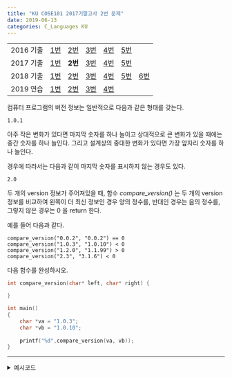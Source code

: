```yaml
---
title: "KU COSE101 2017기말고사 2번 문제"
date: 2019-06-13
categories: C_Languages KU
---
```


| | | | | | | |
|:---------:|:---:|:---:|:---:|:---:|:---:|-----|
| 2016 기출 | [1번](https://detegice.github.io/COSE101-2016Final-Pro1) | [2번](https://detegice.github.io/COSE101-2016Final-Pro2) | [3번](https://detegice.github.io/COSE101-2016Final-Pro3) | [4번](https://detegice.github.io/COSE101-2016Final-Pro4) | [5번](https://detegice.github.io/COSE101-2016Final-Pro5) |     |
| 2017 기출 | [1번](https://detegice.github.io/COSE101-2017Final-Pro1) | **2번** | [3번](https://detegice.github.io/COSE101-2017Final-Pro3) | [4번](https://detegice.github.io/COSE101-2017Final-Pro4) | [5번](https://detegice.github.io/COSE101-2017Final-Pro5) |     |
| 2018 기출 | [1번](https://detegice.github.io/COSE101-2018Final-Pro1) | [2번](https://detegice.github.io/COSE101-2018Final-Pro2) | [3번](https://detegice.github.io/COSE101-2018Final-Pro3) | [4번](https://detegice.github.io/COSE101-2018Final-Pro4) | [5번](https://detegice.github.io/COSE101-2018Final-Pro5) | [6번](https://detegice.github.io/COSE101-2018Final-Pro6) |
| 2019 연습 | [1번](https://detegice.github.io/COSE101-FinalPractice-Pro1) | [2번](https://detegice.github.io/COSE101-FinalPractice-Pro2) | [3번](https://detegice.github.io/COSE101-FinalPractice-Pro3) | [4번](https://detegice.github.io/COSE101-FinalPractice-Pro4) | | |

컴퓨터 프로그램의 버전 정보는 일반적으로 다음과 같은 형태를 갖는다.
```
1.0.1
```
아주 작은 변화가 있다면 마지막 숫자를 하나 늘이고 상대적으로 큰 변화가 있을 때에는 중간 숫자를 하나 늘인다.
그리고 설계상의 중대한 변화가 있다면 가장 앞자리 숫자를 하나 늘인다.

경우에 따라서는 다음과 같이 마지막 숫자를 표시하지 않는 경우도 있다.
```
2.0
```

두 개의 version 정보가 주어져있을 때, 함수 *compare_version()* 는 두 개의 version 정보를 비교하여 왼쪽이 더 최신 정보인 경우 양의 정수를,
반대인 경우는 음의 정수를, 그렇지 않은 경우는 0 을 return 한다.

예를 들어 다음과 같다.

```
compare_version("0.0.2", "0.0.2") == 0
compare_version("1.0.3", "1.0.10") < 0
compare_version("1.2.0", "1.1.99") > 0
compare_version("2.3", "3.1.6") < 0
```

다음 함수를 완성하시오.

~~~c
int compare_version(char* left, char* right) {

}

int main()
{
	char *va = "1.0.3";
	char *vb = "1.0.10";
	
	printf("%d",compare_version(va, vb));
}
~~~

***

<details><summary>예시코드</summary>
  
{% highlight c %}

#include<stdio.h>
#include<stdlib.h>
#include<string.h>

int compare_version(char* left, char* right) {
	int l[4],r[4],i=0;
	char lef[30];
	char rig[30];
	
	strcpy(lef, left);
	strcpy(rig, right);
	
	char *temp = strtok(lef,".");
	
	l[i++]=atoi(temp);
	
	while(temp!=NULL){
		temp = strtok(NULL,".");
		l[i++] = atoi(temp);
	}
	
	temp = strtok(rig,".");
	i=0;
	r[i++]=atoi(temp);
	while(temp!=NULL){
		temp = strtok(NULL,".");
		r[i++] = atoi(temp);
	}
	
	for(i=0 ; i<3 ; i++){
		if(l[i]==r[i]) continue;
		if(l[i]>r[i]){
			return 1;
		}
		if(l[i]<r[i]){
			return -1;
		}
	}
	
	return 0;
}

int main()
{
	char *va = "1.0.3";
	char *vb = "1.0.10";
	
	printf("%d",compare_version(va, vb));
}

{% endhighlight %}
  
{% highlight text %}

먼저, strtok 함수를 쓰기 위해 char* 형에서 char[] 형으로 변환시켜주자.
strtok로 .을 기준으로 분리 한 뒤, 각각의 숫자를 atoi를 이용하여 l[i]와 r[i]에 넣어준다.
그리고 비교를 하면 완성!

{% endhighlight %}
  
</details>
